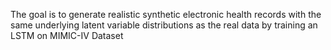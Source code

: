 The goal is to generate realistic synthetic electronic health records with the same underlying 
latent variable distributions as the real data by training an LSTM on MIMIC-IV Dataset
